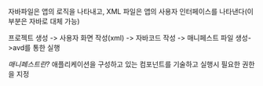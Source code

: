 자바파일은 앱의 로직을 나타내고, XML 파일은 앱의 사용자 인터페이스를 나타낸다(이부분은 자바로 대체 가능)

프로젝트 생성 -> 사용자 화면 작성(xml) -> 자바코드 작성 -> 매니페스트 파일 생성->avd를 통한 실행

*매니페스트란?*
애플리케이션을 구성하고 있는 컴포넌트를 기술하고 실행시 필요한 권한을 지정

